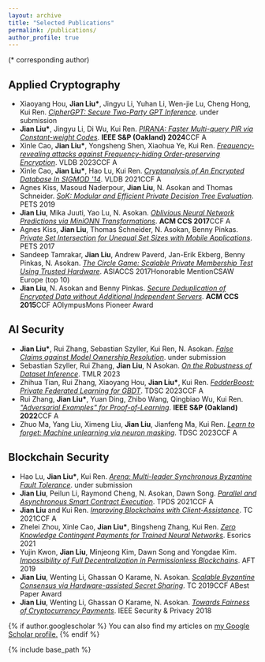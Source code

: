 ```yaml
---
layout: archive
title: "Selected Publications"
permalink: /publications/
author_profile: true
---
```

(\* corresponding author)

Applied Cryptography
------

-	Xiaoyang Hou, **Jian Liu\***, Jingyu Li, Yuhan Li, Wen-jie Lu, Cheng Hong, Kui Ren. *[CipherGPT: Secure Two-Party GPT Inference](https://eprint.iacr.org/2023/1147)*. under submission
-	**Jian Liu\***, Jingyu Li, Di Wu, Kui Ren. *[PIRANA: Faster Multi-query PIR via Constant-weight Codes](https://eprint.iacr.org/2022/1401)*. **IEEE S&P (Oakland) 2024**<span class="tag tag-a">CCF A</span>
-	Xinle Cao, **Jian Liu\***, Yongsheng Shen, Xiaohua Ye, Kui Ren. *[Frequency-revealing attacks against Frequency-hiding Order-preserving Encryption](https://eprint.iacr.org/2023/1122)*. VLDB 2023<span class="tag tag-a">CCF A</span>
-	Xinle Cao, **Jian Liu\***, Hao Lu, Kui Ren. *[Cryptanalysis of An Encrypted Database In SIGMOD '14](http://vldb.org/pvldb/vol14/p1743-liu.pdf)*. VLDB 2021<span class="tag tag-a">CCF A</span>
-	Agnes Kiss, Masoud Naderpour, **Jian Liu**, N. Asokan and Thomas Schneider. *[SoK: Modular and Efficient Private Decision Tree Evaluation](https://eprint.iacr.org/2018/1099)*. PETS 2019
-	**Jian Liu**, Mika Juuti, Yao Lu, N. Asokan. *[Oblivious Neural Network Predictions via MiniONN Transformations](https://eprint.iacr.org/2017/452)*. **ACM CCS 2017**<span class="tag tag-a">CCF A</span>
-	Agnes Kiss, **Jian Liu**, Thomas Schneider, N. Asokan, Benny Pinkas. *[Private Set Intersection for Unequal Set Sizes with Mobile Applications](https://eprint.iacr.org/2017/670)*. PETS 2017
-	Sandeep Tamrakar, **Jian Liu**, Andrew Paverd, Jan-Erik Ekberg, Benny Pinkas, N. Asokan. *[The Circle Game: Scalable Private Membership Test Using Trusted Hardware](https://arxiv.org/abs/1606.01655)*. ASIACCS 2017<span class="tag tag-c">Honorable Mention</span><span class="tag tag-c">CSAW Europe (top 10)</span>
-	**Jian Liu**, N. Asokan and Benny Pinkas. *[Secure Deduplication of Encrypted Data without Additional Independent Servers](https://eprint.iacr.org/2015/455)*. **ACM CCS 2015**<span class="tag tag-a">CCF A</span><span class="tag tag-c">OlympusMons Pioneer Award</span>

AI Security
------

-	**Jian Liu\***, Rui Zhang, Sebastian Szyller, Kui Ren, N. Asokan. *[False Claims against Model Ownership Resolution](https://arxiv.org/abs/2304.06607)*. under submission
-	Sebastian Szyller, Rui Zhang, **Jian Liu**, N Asokan. *[On the Robustness of Dataset Inference](https://arxiv.org/abs/2210.13631)*. TMLR 2023
-	Zhihua Tian, Rui Zhang, Xiaoyang Hou, **Jian Liu\***, Kui Ren. *[FedderBoost: Private Federated Learning for GBDT](https://arxiv.org/abs/2011.02796)*. TDSC 2023<span class="tag tag-a">CCF A</span>
-	Rui Zhang, **Jian Liu\***, Yuan Ding, Zhibo Wang, Qingbiao Wu, Kui Ren. *["Adversarial Examples" for Proof-of-Learning](https://arxiv.org/abs/2108.09454)*. **IEEE S&P (Oakland) 2022**<span class="tag tag-a">CCF A</span>
-	Zhuo Ma, Yang Liu, Ximeng Liu, **Jian Liu**, Jianfeng Ma, Kui Ren. *[Learn to forget: Machine unlearning via neuron masking](https://ieeexplore.ieee.org/document/9844865)*. TDSC 2023<span class="tag tag-a">CCF A</span>


Blockchain Security
------

-	Hao Lu, **Jian Liu\***, Kui Ren. *[Arena: Multi-leader Synchronous Byzantine Fault Tolerance](https://eprint.iacr.org/2023/1171)*. under submission
-	**Jian Liu**, Peilun Li, Raymond Cheng, N. Asokan, Dawn Song. *[Parallel and Asynchronous Smart Contract Execution](https://arxiv.org/pdf/2306.05007.pdf)*. TPDS 2021<span class="tag tag-a">CCF A</span>
-	**Jian Liu** and Kui Ren. *[Improving Blockchains with Client-Assistance](https://ieeexplore.ieee.org/document/9399833)*. TC 2021<span class="tag tag-a">CCF A</span>
-	Zhelei Zhou, Xinle Cao, **Jian Liu\***, Bingsheng Zhang, Kui Ren. *[Zero Knowledge Contingent Payments for Trained Neural Networks](https://eprint.iacr.org/2021/594)*. Esorics 2021
-	Yujin Kwon, **Jian Liu**, Minjeong Kim, Dawn Song and Yongdae Kim. *[Impossibility of Full Decentralization in Permissionless Blockchains](https://arxiv.org/abs/1905.05158)*. AFT 2019
-	**Jian Liu**, Wenting Li, Ghassan O Karame, N. Asokan. *[Scalable Byzantine Consensus via Hardware-assisted Secret Sharing](https://ieeexplore.ieee.org/document/8419336)*. TC 2019<span class="tag tag-a">CCF A</span><span class="tag tag-c">Best Paper Award</span>
-	**Jian Liu**, Wenting Li, Ghassan O Karame, N. Asokan. *[Towards Fairness of Cryptocurrency Payments](https://ieeexplore.ieee.org/document/8395135)*. IEEE Security & Privacy 2018



{% if author.googlescholar %}
  You can also find my articles on <u><a href="{{author.googlescholar}}">my Google Scholar profile</a>.</u>
{% endif %}

{% include base_path %}

<!-- {% for post in site.publications reversed %}
  {% include archive-single.html %}
{% endfor %} -->
